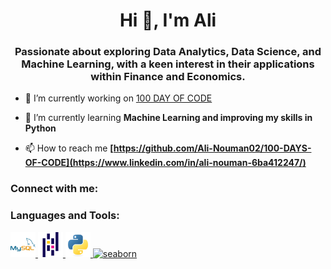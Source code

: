 
<h1 align="center">Hi 👋, I'm Ali</h1>
<h3 align="center">Passionate about exploring Data Analytics, Data Science, and Machine Learning, with a keen interest in their applications within Finance and Economics.</h3>

- 🔭 I’m currently working on [100 DAY OF CODE](https://github.com/Ali-Nouman02/100-DAYS-OF-CODE)

- 🌱 I’m currently learning **Machine Learning and improving my skills in Python**

- 📫 How to reach me **[https://github.com/Ali-Nouman02/100-DAYS-OF-CODE](https://www.linkedin.com/in/ali-nouman-6ba412247/)**

<h3 align="left">Connect with me:</h3>
<p align="left">
</p>

<h3 align="left">Languages and Tools:</h3>
<p align="left"> <a href="https://www.mysql.com/" target="_blank" rel="noreferrer"> <img src="https://raw.githubusercontent.com/devicons/devicon/master/icons/mysql/mysql-original-wordmark.svg" alt="mysql" width="40" height="40"/> </a> <a href="https://pandas.pydata.org/" target="_blank" rel="noreferrer"> <img src="https://raw.githubusercontent.com/devicons/devicon/2ae2a900d2f041da66e950e4d48052658d850630/icons/pandas/pandas-original.svg" alt="pandas" width="40" height="40"/> </a> <a href="https://www.python.org" target="_blank" rel="noreferrer"> <img src="https://raw.githubusercontent.com/devicons/devicon/master/icons/python/python-original.svg" alt="python" width="40" height="40"/> </a> <a href="https://seaborn.pydata.org/" target="_blank" rel="noreferrer"> <img src="https://seaborn.pydata.org/_images/logo-mark-lightbg.svg" alt="seaborn" width="40" height="40"/> </a> </p>
